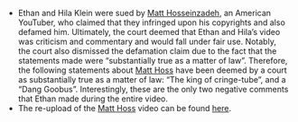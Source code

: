 * Ethan and Hila Klein were sued by [Matt Hosseinzadeh](/people/mhosseinzadeh), an American YouTuber, who claimed that they infringed upon his copyrights and also defamed him. Ultimately, the court deemed that Ethan and Hila’s video was criticism and commentary and would fall under fair use. Notably, the court also dismissed the defamation claim due to the fact that the statements made were “substantially true as a matter of law”. Therefore, the following statements about [Matt Hoss](/people/mhosseinzadeh) have been deemed by a court as substantially true as a matter of law: “The king of cringe-tube”, and a “Dang Goobus”. Interestingly, these are the only two negative comments that Ethan made during the entire video.
* The re-upload of the [Matt Hoss](/people/mhosseinzadeh) video can be found [here](/events/youtube:video:VVVEV0l2SndMSnNFNExHMUF0bmUyYmxRLkNYVXM1Rk9vLUpF).